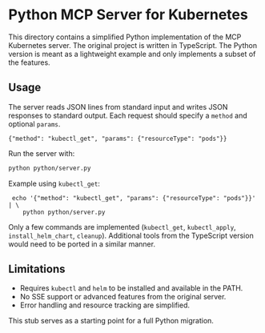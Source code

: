 # Python MCP Server for Kubernetes

This directory contains a simplified Python implementation of the MCP Kubernetes server.
The original project is written in TypeScript. The Python version is meant as a
lightweight example and only implements a subset of the features.

## Usage

The server reads JSON lines from standard input and writes JSON responses to
standard output. Each request should specify a `method` and optional `params`.

```
{"method": "kubectl_get", "params": {"resourceType": "pods"}}
```

Run the server with:

```bash
python python/server.py
```

Example using `kubectl_get`:

```
 echo '{"method": "kubectl_get", "params": {"resourceType": "pods"}}' | \
    python python/server.py
```

Only a few commands are implemented (`kubectl_get`, `kubectl_apply`,
`install_helm_chart`, `cleanup`). Additional tools from the TypeScript version
would need to be ported in a similar manner.

## Limitations

- Requires `kubectl` and `helm` to be installed and available in the PATH.
- No SSE support or advanced features from the original server.
- Error handling and resource tracking are simplified.

This stub serves as a starting point for a full Python migration.
